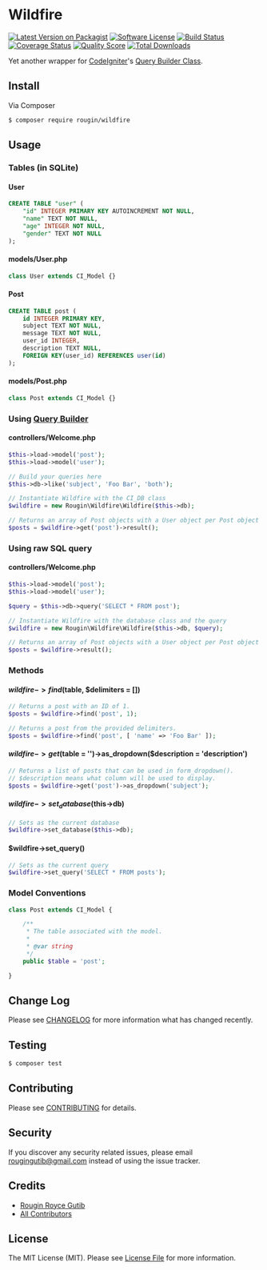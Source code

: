 # Wildfire

[![Latest Version on Packagist][ico-version]][link-packagist]
[![Software License][ico-license]](LICENSE.md)
[![Build Status][ico-travis]][link-travis]
[![Coverage Status][ico-scrutinizer]][link-scrutinizer]
[![Quality Score][ico-code-quality]][link-code-quality]
[![Total Downloads][ico-downloads]][link-downloads]

Yet another wrapper for [CodeIgniter](https://codeigniter.com)'s [Query Builder Class](https://codeigniter.com/user_guide/database/query_builder.html).

## Install

Via Composer

``` bash
$ composer require rougin/wildfire
```

## Usage

### Tables (in SQLite)

#### User

``` sql
CREATE TABLE "user" (
    "id" INTEGER PRIMARY KEY AUTOINCREMENT NOT NULL,
    "name" TEXT NOT NULL,
    "age" INTEGER NOT NULL,
    "gender" TEXT NOT NULL
);
```

#### models/User.php

``` php
class User extends CI_Model {}
```

#### Post

``` sql
CREATE TABLE post (
    id INTEGER PRIMARY KEY,
    subject TEXT NOT NULL,
    message TEXT NOT NULL,
    user_id INTEGER,
    description TEXT NULL,
    FOREIGN KEY(user_id) REFERENCES user(id)
);
```

#### models/Post.php

``` php
class Post extends CI_Model {}
```

### Using [Query Builder](https://codeigniter.com/user_guide/database/query_builder.html)

#### controllers/Welcome.php

``` php
$this->load->model('post');
$this->load->model('user');

// Build your queries here
$this->db->like('subject', 'Foo Bar', 'both');

// Instantiate Wildfire with the CI_DB class
$wildfire = new Rougin\Wildfire\Wildfire($this->db);

// Returns an array of Post objects with a User object per Post object
$posts = $wildfire->get('post')->result();
```

### Using raw SQL query

#### controllers/Welcome.php

``` php
$this->load->model('post');
$this->load->model('user');

$query = $this->db->query('SELECT * FROM post');

// Instantiate Wildfire with the database class and the query
$wildfire = new Rougin\Wildfire\Wildfire($this->db, $query);

// Returns an array of Post objects with a User object per Post object
$posts = $wildfire->result();
```

### Methods

#### $wildfire->find($table, $delimiters = [])

``` php
// Returns a post with an ID of 1.
$posts = $wildfire->find('post', 1);

// Returns a post from the provided delimiters.
$posts = $wildfire->find('post', [ 'name' => 'Foo Bar' ]);
```

#### $wildfire->get($table = '')->as_dropdown($description = 'description')

``` php
// Returns a list of posts that can be used in form_dropdown().
// $description means what column will be used to display.
$posts = $wildfire->get('post')->as_dropdown('subject');
```

#### $wildfire->set_database($this->db)

``` php
// Sets as the current database
$wildfire->set_database($this->db);
```

#### $wildfire->set_query()

``` php
// Sets as the current query
$wildfire->set_query('SELECT * FROM posts');
```

### Model Conventions

``` php
class Post extends CI_Model {

    /**
     * The table associated with the model.
     *  
     * @var string
     */
    public $table = 'post';

}
```

## Change Log

Please see [CHANGELOG](CHANGELOG.md) for more information what has changed recently.

## Testing

``` bash
$ composer test
```

## Contributing

Please see [CONTRIBUTING](CONTRIBUTING.md) for details.

## Security

If you discover any security related issues, please email rougingutib@gmail.com instead of using the issue tracker.

## Credits

- [Rougin Royce Gutib][link-author]
- [All Contributors][link-contributors]

## License

The MIT License (MIT). Please see [License File](LICENSE.md) for more information.

[ico-version]: https://img.shields.io/packagist/v/rougin/wildfire.svg?style=flat-square
[ico-license]: https://img.shields.io/badge/license-MIT-brightgreen.svg?style=flat-square
[ico-travis]: https://img.shields.io/travis/rougin/wildfire/master.svg?style=flat-square
[ico-scrutinizer]: https://img.shields.io/scrutinizer/coverage/g/rougin/wildfire.svg?style=flat-square
[ico-code-quality]: https://img.shields.io/scrutinizer/g/rougin/wildfire.svg?style=flat-square
[ico-downloads]: https://img.shields.io/packagist/dt/rougin/wildfire.svg?style=flat-square

[link-packagist]: https://packagist.org/packages/rougin/wildfire
[link-travis]: https://travis-ci.org/rougin/wildfire
[link-scrutinizer]: https://scrutinizer-ci.com/g/rougin/wildfire/code-structure
[link-code-quality]: https://scrutinizer-ci.com/g/rougin/wildfire
[link-downloads]: https://packagist.org/packages/rougin/wildfire
[link-author]: https://github.com/rougin
[link-contributors]: ../../contributors
